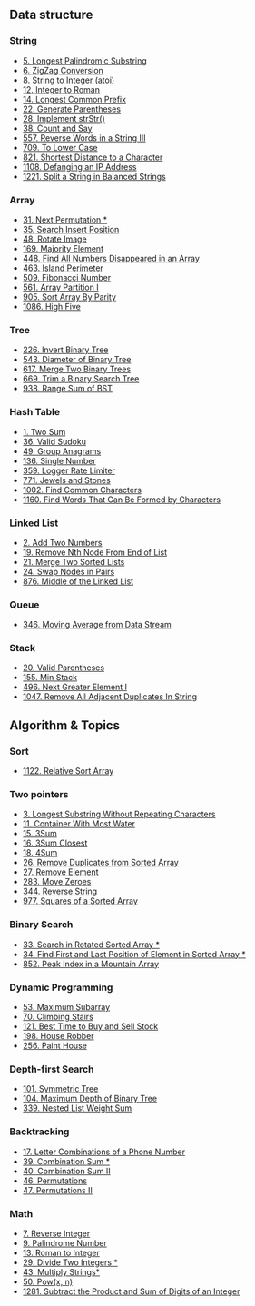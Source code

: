 ## Data structure

### String
  - [5. Longest Palindromic Substring](https://github.com/cl2333/Leetcode/blob/master/Python/Medium/5.%20Longest%20Palindromic%20Substring.py)
  - [6. ZigZag Conversion](https://github.com/cl2333/Leetcode/blob/master/Python/Medium/6.%20ZigZag%20Conversion.py)
  - [8. String to Integer (atoi)](https://github.com/cl2333/Leetcode/blob/master/Python/Medium/8.%20String%20to%20Integer%20(atoi).py)
  - [12. Integer to Roman]()
  - [14. Longest Common Prefix](https://github.com/cl2333/Leetcode/blob/master/Python/Easy/14.%20Longest%20Common%20Prefix.py)
  - [22. Generate Parentheses]()
  - [28. Implement strStr()]()
  - [38. Count and Say]()
  - [557. Reverse Words in a String III](https://github.com/cl2333/Leetcode/blob/master/Python/Easy/557.%20Reverse%20Words%20in%20a%20String%20III.py)
  - [709. To Lower Case](https://github.com/cl2333/Leetcode/blob/master/Python/Easy/709.%20To%20Lower%20Case.py)
  - [821. Shortest Distance to a Character](https://github.com/cl2333/Leetcode/blob/master/Python/Easy/821.%20Shortest%20Distance%20to%20a%20Character.py)
  - [1108. Defanging an IP Address](https://github.com/cl2333/Leetcode/blob/master/Python/Easy/1108.%20Defanging%20an%20IP%20Address.py)
  - [1221. Split a String in Balanced Strings](https://github.com/cl2333/Leetcode/blob/master/Python/Easy/1221.%20Split%20a%20String%20in%20Balanced%20Strings.py)


### Array
  - [31. Next Permutation *]()
  - [35. Search Insert Position]( )
  - [48. Rotate Image]()
  - [169. Majority Element](https://github.com/cl2333/Leetcode/blob/master/Python/Easy/169.%20Majority%20Element.py) 
  - [448. Find All Numbers Disappeared in an Array](https://github.com/cl2333/Leetcode/blob/master/Python/Easy/448.%20Find%20All%20Numbers%20Disappeared%20in%20an%20Array.py)
  - [463. Island Perimeter](https://github.com/cl2333/Leetcode/blob/master/Python/Easy/463.%20Island%20Perimeter.py) 
  - [509. Fibonacci Number](https://github.com/cl2333/Leetcode/blob/master/Python/Easy/509.%20Fibonacci%20Number.py) 
  - [561. Array Partition I](https://github.com/cl2333/Leetcode/blob/master/Python/Easy/561.%20Array%20Partition%20I.py) 
  - [905. Sort Array By Parity](https://github.com/cl2333/Leetcode/blob/master/Python/Easy/905.%20Sort%20Array%20By%20Parity.py) 
  - [1086. High Five](https://github.com/cl2333/Leetcode/blob/master/Python/Easy/1086.%20High%20Five.py) 

### Tree
  - [226. Invert Binary Tree](https://github.com/cl2333/Leetcode/blob/master/Python/Easy/617.%20Merge%20Two%20Binary%20Trees.py)
  - [543. Diameter of Binary Tree ](https://github.com/cl2333/Leetcode/blob/master/Python/Easy/543.%20Diameter%20of%20Binary%20Tree.py) 
  - [617. Merge Two Binary Trees](https://github.com/cl2333/Leetcode/blob/master/Python/Easy/617.%20Merge%20Two%20Binary%20Trees.py) 
  - [669. Trim a Binary Search Tree](https://github.com/cl2333/Leetcode/blob/master/Python/Easy/669.%20Trim%20a%20Binary%20Search%20Tree.py) 
  - [938. Range Sum of BST](https://github.com/cl2333/Leetcode/blob/master/Python/Easy/938.%20Range%20Sum%20of%20BST.py) 

### Hash Table
  - [1. Two Sum](https://github.com/cl2333/Leetcode/blob/master/Python/Easy/1.%20Two%20Sum.py) 
  - [36. Valid Sudoku]()
  - [49. Group Anagrams]()
  - [136. Single Number](https://github.com/cl2333/Leetcode/blob/master/Python/Easy/136.%20Single%20Number.py) 
  - [359. Logger Rate Limiter](https://github.com/cl2333/Leetcode/blob/master/Python/Easy/359.%20Logger%20Rate%20Limiter.py) 
  - [771. Jewels and Stones](https://github.com/cl2333/Leetcode/blob/master/Python/Easy/771.%20Jewels%20and%20Stones.py) 
  - [1002. Find Common Characters](https://github.com/cl2333/Leetcode/blob/master/Python/Easy/1002.%20Find%20Common%20Characters.py) 
  - [1160. Find Words That Can Be Formed by Characters](https://github.com/cl2333/Leetcode/blob/master/Python/Easy/1160.%20Find%20Words%20That%20Can%20Be%20Formed%20by%20Characters.py) 

### Linked List
  - [2. Add Two Numbers]()
  - [19. Remove Nth Node From End of List]()
  - [21. Merge Two Sorted Lists]()
  - [24. Swap Nodes in Pairs]()
  - [876. Middle of the Linked List](https://github.com/cl2333/Leetcode/blob/master/Python/Easy/876.%20Middle%20of%20the%20Linked%20List.py) 

### Queue
  - [346. Moving Average from Data Stream](https://github.com/cl2333/Leetcode/blob/master/Python/Easy/346.%20Moving%20Average%20from%20Data%20Stream.py)

### Stack
  - [20. Valid Parentheses](https://github.com/cl2333/Leetcode/blob/master/Python/Easy/20.%20Valid%20Parentheses.py)
  - [155. Min Stack](https://github.com/cl2333/Leetcode/blob/master/Python/Easy/155.%20Min%20Stack.py)
  - [496. Next Greater Element I](https://github.com/cl2333/Leetcode/blob/master/Python/Easy/496.%20Next%20Greater%20Element%20I.py)
  - [1047. Remove All Adjacent Duplicates In String](https://github.com/cl2333/Leetcode/blob/master/Python/Easy/1047.%20Remove%20All%20Adjacent%20Duplicates%20In%20String.py)


## Algorithm & Topics
### Sort
  - [1122. Relative Sort Array](https://github.com/cl2333/Leetcode/blob/master/Python/Easy/1122.%20Relative%20Sort%20Array.py)

### Two pointers
  - [3. Longest Substring Without Repeating Characters]( )
  - [11. Container With Most Water]( )
  - [15. 3Sum](https://github.com/cl2333/Leetcode/blob/master/Python/Medium/15.%203Sum.py)
  - [16. 3Sum Closest](https://github.com/cl2333/Leetcode/blob/master/Python/Medium/16.%203Sum%20Closest.py)
  - [18. 4Sum]()
  - [26. Remove Duplicates from Sorted Array]()
  - [27. Remove Element]()
  - [283. Move Zeroes](https://github.com/cl2333/Leetcode/blob/master/Python/Easy/283.%20Move%20Zeroes.py)
  - [344. Reverse String](https://github.com/cl2333/Leetcode/blob/master/Python/Easy/344.%20Reverse%20String.py)
  - [977. Squares of a Sorted Array](https://github.com/cl2333/Leetcode/blob/master/Python/Easy/977.%20Squares%20of%20a%20Sorted%20Array.py)

### Binary Search
  - [33. Search in Rotated Sorted Array *]()
  - [34. Find First and Last Position of Element in Sorted Array *]()
  - [852. Peak Index in a Mountain Array](https://github.com/cl2333/Leetcode/blob/master/Python/Easy/852.%20Peak%20Index%20in%20a%20Mountain%20Array.py)

### Dynamic Programming
 - [53. Maximum Subarray](https://github.com/cl2333/Leetcode/blob/master/Python/Easy/53.%20Maximum%20Subarray.py)
 - [70. Climbing Stairs](https://github.com/cl2333/Leetcode/blob/master/Python/Easy/70.%20Climbing%20Stairs.py)
 - [121. Best Time to Buy and Sell Stock](https://github.com/cl2333/Leetcode/blob/master/Python/Easy/121.%20Best%20Time%20to%20Buy%20and%20Sell%20Stock.py)
 - [198. House Robber](https://github.com/cl2333/Leetcode/blob/master/Python/Easy/198.%20House%20Robber.py)
 - [256. Paint House](https://github.com/cl2333/Leetcode/blob/master/Python/Easy/256.%20Paint%20House.py)

### Depth-first Search  
  - [101. Symmetric Tree](https://github.com/cl2333/Leetcode/blob/master/Python/Easy/101.%20Symmetric%20Tree.py)
  - [104. Maximum Depth of Binary Tree](https://github.com/cl2333/Leetcode/blob/master/Python/Easy/104.%20Maximum%20Depth%20of%20Binary%20Tree.py)
  - [339. Nested List Weight Sum](https://github.com/cl2333/Leetcode/blob/master/Python/Easy/339.%20Nested%20List%20Weight%20Sum.py)

### Backtracking
  - [17. Letter Combinations of a Phone Number]( )
  - [39. Combination Sum *]()
  - [40. Combination Sum II]()
  - [46. Permutations]()
  - [47. Permutations II]()

### Math
  - [7. Reverse Integer]()
  - [9. Palindrome Number]()
  - [13. Roman to Integer]()
  - [29. Divide Two Integers *]()
  - [43. Multiply Strings*]()
  - [50. Pow(x, n)]()
  - [1281. Subtract the Product and Sum of Digits of an Integer](https://github.com/cl2333/Leetcode/blob/master/Python/Easy/1281.%20Subtract%20the%20Product%20and%20Sum%20of%20Digits%20of%20an%20Integer.py)